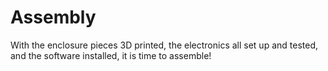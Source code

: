 # Assembly
With the enclosure pieces 3D printed, the electronics all set up and tested, and the software installed, it is time to assemble!
